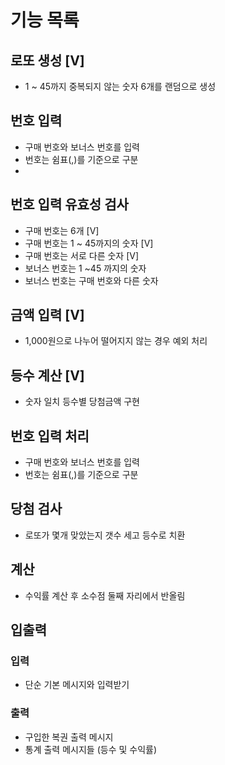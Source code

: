 # 기능 목록

## 로또 생성 [V]
- 1 ~ 45까지 중복되지 않는 숫자 6개를 랜덤으로 생성

## 번호 입력
- 구매 번호와 보너스 번호를 입력
- 번호는 쉼표(,)를 기준으로 구분
- 
## 번호 입력 유효성 검사
- 구매 번호는 6개 [V]
- 구매 번호는 1 ~ 45까지의 숫자 [V]
- 구매 번호는 서로 다른 숫자 [V]
- 보너스 번호는 1 ~45 까지의 숫자
- 보너스 번호는 구매 번호와 다른 숫자

## 금액 입력 [V]
- 1,000원으로 나누어 떨어지지 않는 경우 예외 처리

## 등수 계산 [V]
- 숫자 일치 등수별 당첨금액 구현

## 번호 입력 처리 
- 구매 번호와 보너스 번호를 입력
- 번호는 쉼표(,)를 기준으로 구분

## 당첨 검사
- 로또가 몇개 맞았는지 갯수 세고 등수로 치환

## 계산
- 수익률 계산 후 소수점 둘째 자리에서 반올림

## 입출력
### 입력
- 단순 기본 메시지와 입력받기
### 출력
- 구입한 복권 출력 메시지
- 통계 출력 메시지들 (등수 및 수익률)
